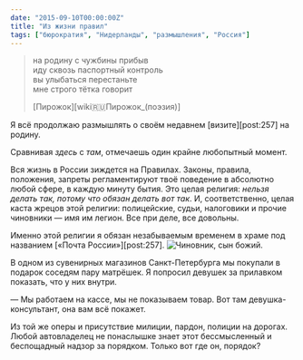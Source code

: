 ```yaml
---
date: "2015-09-10T00:00:00Z"
title: "Из жизни правил"
tags: ["бюрократия", "Нидерланды", "размышления", "Россия"]
---
```


> на родину с чужбины прибыв<br />
> иду сквозь паспортный контроль<br />
> вы улыбаться перестаньте<br />
> мне строго тётка говорит<br />
>
> [Пирожок][wiki:ru:Пирожок_(поэзия)]

Я всё продолжаю размышлять о своём недавнем [визите][post:257] на родину.

Сравнивая *здесь* с *там*, отмечаешь один крайне любопытный момент.

Вся жизнь в России зиждется на Правилах. Законы, правила, положения, запреты регламентируют твоё поведение в абсолютно любой сфере, в каждую минуту бытия. Это целая религия: *нельзя делать так, потому что обязан делать вот так*. И, соответственно, целая каста жрецов этой религии: полицейские, судьи, налоговики и прочие чиновники — имя им легион. Все при деле, все довольны.

Именно этой религии я обязан незабываемым временем в храме под названием [«Почта России»][post:257].
![](img:4.bp.blogspot.com/-tl8WbwNhgeI/Vc5eVvu03MI/AAAAAAAAkFQ/QjAQHcFtOeo/s1600/civil_servant.picasaweb.jpg "Чиновник, сын божий.")

<!--more-->

В одном из сувенирных магазинов Санкт-Петербурга мы покупали в подарок соседям пару матрёшек. Я попросил девушек за прилавком показать, что у них внутри.

— Мы работаем на кассе, мы не показываем товар. Вот там девушка-консультант, она вам всё покажет.

Из той же оперы и присутствие милиции, пардон, полиции на дорогах. Любой автовладелец не понаслышке знает этот бессмысленный и беспощадный надзор за порядком. Только вот где он, порядок?
